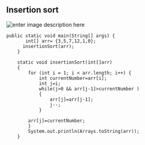 ## Insertion sort
![enter image description here](https://miro.medium.com/max/3204/1*5t5q_OLP-kGwQyblAN-nog.png)

    public static void main(String[] args) {	
           int[] arr= {3,5,7,12,1,0};
          insertionSort(arr);  
        }
    
    	static void insertionSort(int[]arr)
    	{
    		for (int i = 1; i < arr.length; i++) {
    			int currentNumber=arr[i];
    			int j=i;
    			while(j>0 && arr[j-1]>currentNumber )
    			{
    				arr[j]=arr[j-1];
    				j--;
    			}
    			
    		arr[j]=currentNumber;
    		}
    		System.out.println(Arrays.toString(arr));
    	}
